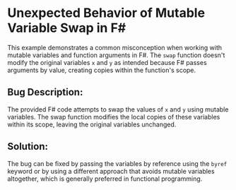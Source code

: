 # Unexpected Behavior of Mutable Variable Swap in F# 

This example demonstrates a common misconception when working with mutable variables and function arguments in F#. The `swap` function doesn't modify the original variables `x` and `y` as intended because F# passes arguments by value, creating copies within the function's scope. 

## Bug Description:
The provided F# code attempts to swap the values of `x` and `y` using mutable variables. The swap function modifies the local copies of these variables within its scope, leaving the original variables unchanged. 

## Solution:
The bug can be fixed by passing the variables by reference using the `byref` keyword or by using a different approach that avoids mutable variables altogether, which is generally preferred in functional programming.